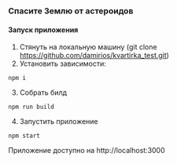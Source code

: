 ### Спасите Землю от астероидов

#### Запуск приложения
1) Стянуть на локальную машину (git clone https://github.com/damirios/kvartirka_test.git)
2) Установить зависимости:
```
npm i
```
3) Собрать билд
```
npm run build
```
4) Запустить приложение
```
npm start
```
Приложение доступно на http://localhost:3000